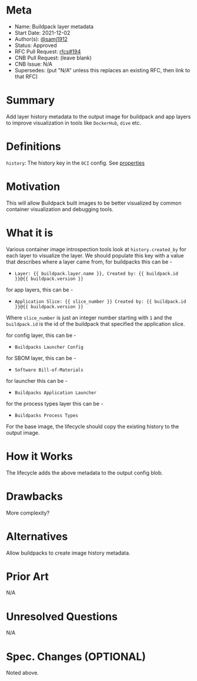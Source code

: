 # Meta
[meta]: #meta
- Name: Buildpack layer metadata
- Start Date: 2021-12-02
- Author(s): [@samj1912](https://github.com/samj1912)
- Status: Approved
- RFC Pull Request: [rfcs#194](https://github.com/buildpacks/rfcs/pull/194)
- CNB Pull Request: (leave blank)
- CNB Issue: N/A
- Supersedes: (put "N/A" unless this replaces an existing RFC, then link to that RFC)

# Summary
[summary]: #summary

Add layer history metadata to the output image for buildpack and app layers to improve visualization in tools like `DockerHub`, `dive` etc.

# Definitions
[definitions]: #definitions

`history`: The history key in the `OCI` config. See [properties](https://github.com/opencontainers/image-spec/blob/main/config.md#properties)

# Motivation
[motivation]: #motivation

This will allow Buildpack built images to be better visualized by common container visualization and debugging tools.

# What it is
[what-it-is]: #what-it-is

Various container image introspection tools look at `history.created_by` for each layer to visualize the layer. We should populate this key with a value that describes where a layer came from, for buildpacks this can be -

- `Layer: {{ buildpack.layer.name }}, Created by: {{ buildpack.id }}@{{ buildpack.version }}`

for app layers, this can be - 

- `Application Slice: {{ slice_number }} Created by: {{ buildpack.id }}@{{ buildpack.version }}`

Where `slice_number` is just an integer number starting with `1` and the `buildpack.id` is the id of the buildpack that specified the application slice.

for config layer, this can be -

- `Buildpacks Launcher Config`

for SBOM layer, this can be - 

- `Software Bill-of-Materials`

for launcher this can be - 

- `Buildpacks Application Launcher`

for the process types layer this can be -

- `Buildpacks Process Types`

For the base image, the lifecycle should copy the existing history to the output image.
# How it Works
[how-it-works]: #how-it-works

The lifecycle adds the above metadata to the output config blob.

# Drawbacks
[drawbacks]: #drawbacks

More complexity?

# Alternatives
[alternatives]: #alternatives

Allow buildpacks to create image history metadata.

# Prior Art
[prior-art]: #prior-art

N/A

# Unresolved Questions
[unresolved-questions]: #unresolved-questions

N/A

# Spec. Changes (OPTIONAL)
[spec-changes]: #spec-changes

Noted above.
